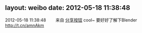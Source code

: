 layout: weibo
date: 2012-05-18 11:38:48
---
<meta name="referrer" content="no-referrer" />

2012-05-18 11:38:48  &nbsp;&nbsp;&nbsp;&nbsp;&nbsp;&nbsp; 来自 <a href="http://app.weibo.com/t/feed/cUcI1A" rel="nofollow">分享按钮</a>
cool~ 要好好了解下Blender http://t.cn/amnAkm ​​​
